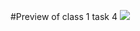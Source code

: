 #Preview of class 1 task 4
![](https://github.com/user-attachments/assets/05d579c4-ea86-4a83-90f3-438be0a267ef)
